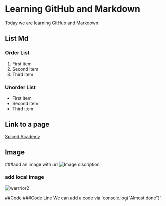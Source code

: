 # Learning GitHub and Markdown
Today we are learning GitHub and Markdown

## List Md 
### Order List
1. First item
2. Second item
3. Third item

### Unorder List
- First item
- Second item
- Third item

## Link to a page
[Spiced Academy](https://www.spiced-academy.com)

## Image

###add an image with url
![Image discription](https://www.ekhartyoga.com/media/images/articles/content/Warrior-2-yoga-pose-Virabhadrasana-II-Ekhart-Yoga.jpg)

### add local image
![warrrior2](./warrior2.jpg)

##Code
###Code Line 
We can add a code via ´console.log("Almost done")´


